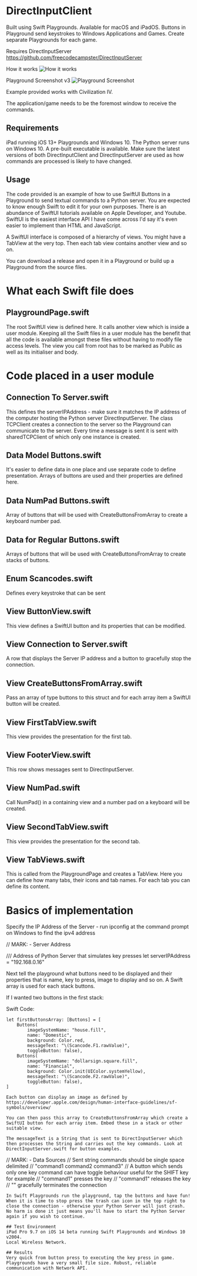 # DirectInputClient

 Built using Swift Playgrounds. Available for macOS and iPadOS.
 Buttons in Playground send keystrokes to Windows Applications and Games. Create separate Playgrounds for each game. 
 
 Requires DirectInputServer https://github.com/freecodecampster/DirectInputServer
 
 How it works
 ![How it works](https://github.com/freecodecampster/DirectInputServer/blob/master/images/DI.jpeg)
 
 Playground Screenshot v3
![Playground Screenshot](https://github.com/freecodecampster/DirectInputClient/blob/master/Playgroundv3.jpeg)

Example provided works with Civilization IV.

 The application/game needs to be the foremost window to receive the commands.

## Requirements

iPad running iOS 13+ Playgrounds and Windows 10. The Python server runs on Windows 10. A pre-built executable is available. Make sure the latest versions of both DirectInputClient and DirectInputServer are used as how commands are processed is likely to have changed.

## Usage

The code provided is an example of how to use SwiftUI Buttons in a Playground to send textual commands to a Python server. You are expected to know enough Swift to edit it for your own purposes. There is an abundance of SwiftUI tutorials available on Apple Developer, and Youtube. SwiftUI is the easiest interface API I have come across I'd say it's even easier to implement than HTML and JavaScript.

A SwiftUI interface is composed of a hierarchy of views. You might have a TabView at the very top. Then each tab view contains another view and so on.

You can download a release and open it in a Playground or build up a Playground from the source files. 

# What each Swift file does

## PlaygroundPage.swift 

The root SwiftUI view is defined here. It calls another view which is inside a user module. Keeping all the Swift files in a user module has the benefit that all the code is available amongst these files without having to modify file access levels. The view you call from root has to be marked as Public as well as its initialiser and body.

# Code placed in a user module

## Connection To Server.swift

This defines the serverIPAddress - make sure it matches the IP address of the computer hosting the Python server DirectInputServer. The class TCPClient creates a connection to the server so the Playground can communicate to the server. Every time a message is sent it is sent with sharedTCPClient of which only one instance is created.

## Data Model Buttons.swift

It's easier to define data in one place and use separate code to define presentation. Arrays of buttons are used and their properties are defined here.

## Data NumPad Buttons.swift

Array of buttons that will be used with CreateButtonsFromArray to create a keyboard number pad.

## Data for Regular Buttons.swift

Arrays of buttons that will be used with CreateButtonsFromArray to create stacks of buttons.

## Enum Scancodes.swift

Defines every keystroke that can be sent

## View ButtonView.swift

This view defines a SwiftUI button and its properties that can be modified.

## View Connection to Server.swift

A row that displays the Server IP address and a button to gracefully stop the connection.

## View CreateButtonsFromArray.swift

Pass an array of type buttons to this struct and for each array item a SwiftUI button will be created.

## View FirstTabView.swift

This view provides the presentation for the first tab.

## View FooterView.swift

This row shows messages sent to DirectInputServer.

## View NumPad.swift

Call NumPad() in a containing view and a number pad on a keyboard will be created.

## View SecondTabView.swift

This view provides the presentation for the second tab.

## View TabViews.swift

This is called from the PlaygroundPage and creates a TabView. Here you can define how many tabs, their icons and tab names. For each tab you can define its content.

# Basics of implementation

Specify the IP Address of the Server - run ipconfig at the command prompt on Windows to find the ipv4 address

// MARK: - Server Address

/// Address of Python Server that simulates key presses
let serverIPAddress = "192.168.0.16"

Next tell the playground what buttons need to be displayed and their properties that is name, key to press, image to display and so on. A Swift array is used for each stack buttons.

If I wanted two buttons in the first stack:

Swift Code:

```
let firstButtonsArray: [Buttons] = [
    Buttons(
        imageSystemName: "house.fill", 
        name: "Domestic", 
        background: Color.red, 
        messageText: "\(Scancode.F1.rawValue)", 
        toggleButton: false),
    Buttons(
        imageSystemName: "dollarsign.square.fill", 
        name: "Financial", 
        background: Color.init(UIColor.systemYellow), 
        messageText: "\(Scancode.F2.rawValue)", 
        toggleButton: false),
]

Each button can display an image as defined by https://developer.apple.com/design/human-interface-guidelines/sf-symbols/overview/

You can then pass this array to CreateButtonsFromArray which create a SwiftUI button for each array item. Embed these in a stack or other suitable view.

The messageText is a String that is sent to DirectInputServer which then processes the String and carries out the key commands. Look at DirectInputServer.swift for button examples.

```
// MARK: - Data Sources
// Sent string commands should be single space delimited
// "command1 command2 command3"
// A button which sends only one key command can have toggle behaviour useful for the SHIFT key for example
// "<TOGGLEON>command1" presses the key
// "<TOGGLEOFF>command1" releases the key
// "<STOP>" gracefully terminates the connection
```
In Swift Playgrounds run the playground, tap the buttons and have fun! When it is time to stop press the trash can icon in the top right to close the connection - otherwise your Python Server will just crash. No harm is done it just means you'll have to start the Python Server again if you wish to continue.

## Test Environment
iPad Pro 9.7 on iOS 14 beta running Swift Playgrounds and Windows 10 v2004.
Local Wireless Network.

## Results 
Very quick from button press to executing the key press in game. Playgrounds have a very small file size. Robust, reliable communication with Network API.
